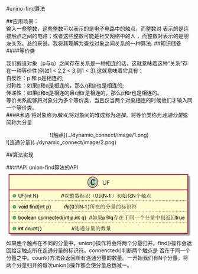 #unino-find算法

##应用场景：  
输入一些整数，这些整数可以表示的是电子电路中的触点，而整数对 表示的是连接触点之间的电路；或者这些整数可能是社交网络中的人
，而整数对表示的是朋友关系。总的来说，我将其理解为查找对象之间关系的一种算法.
##知识储备
####等价类

我们假设对象（p与q）之间存在关系是一种相连的话，这就意味着这种“关系”存在一种等价性(例如1 < 2,2 < 3,则1 < 3),这就意味着它具有：   
自反性：p 和 p是相连的;  
对称性：如果p和q是相连的，那么q和p也是相连的;  
传递性：如果p和q是相连的且q和r是相连的，那么p和r也是相连的。  
等价关系能够将对象分为多个等价类，当且仅当两个对象相连的时候他们才输入同一个等价类。  
####术语
将对象称为*触点*,将对象间的堆成称为*连接*，将等价类称为*连通分量*或简称为分量  
<center> ![触点](../dynamic_connect/image/1.png) </center>
![连通分量](../dynamic_connect/image/2.png)

##算法实现

####API
union-find算法的API  
![api](../dynamic_connect/image/UF.png)  
如果连个触点在不同的分量中，union()操作将会将两个分量归并。find()操作会返回给定触点所在连通分量的标识符。connencted()判断两个触点是
否在于同一个分量之中。count()方法会返回所有连通分量的数量。一开始我们有N个分量，将两个分量归并的每次union()操作都会使分量总数减一。



